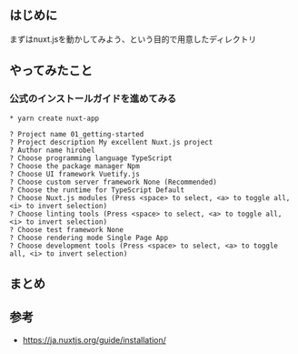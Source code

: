 ## はじめに
まずはnuxt.jsを動かしてみよう、という目的で用意したディレクトリ

## やってみたこと

### 公式のインストールガイドを進めてみる

```
* yarn create nuxt-app
```
```
? Project name 01_getting-started
? Project description My excellent Nuxt.js project
? Author name hirobel
? Choose programming language TypeScript
? Choose the package manager Npm
? Choose UI framework Vuetify.js
? Choose custom server framework None (Recommended)
? Choose the runtime for TypeScript Default
? Choose Nuxt.js modules (Press <space> to select, <a> to toggle all, <i> to invert selection)
? Choose linting tools (Press <space> to select, <a> to toggle all, <i> to invert selection)
? Choose test framework None
? Choose rendering mode Single Page App
? Choose development tools (Press <space> to select, <a> to toggle all, <i> to invert selection)
```

## まとめ


## 参考

* https://ja.nuxtjs.org/guide/installation/